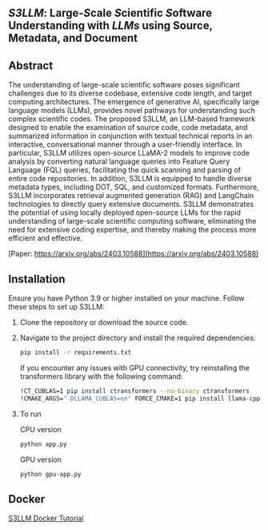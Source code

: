 ## *S3LLM*: Large-*S*cale *S*cientific *S*oftware Understanding with *LLMs* using Source, Metadata, and Document

## Abstract

The understanding of large-scale scientific software poses significant challenges due to its diverse codebase, extensive code length, and target computing architectures. The emergence of generative AI, specifically large language models (LLMs), provides novel pathways for understanding such complex scientific codes. The proposed S3LLM, an LLM-based framework designed to enable the examination of source code, code metadata, and summarized information in conjunction with textual technical reports in an interactive, conversational manner through a user-friendly interface. In particular, S3LLM utilizes open-source LLaMA-2 models to improve code analysis by converting natural language queries into Feature Query Language (FQL) queries, facilitating the quick scanning and parsing of entire code repositories. In addition, S3LLM is equipped to handle diverse metadata types, including DOT, SQL, and customized formats. Furthermore, S3LLM incorporates retrieval augmented generation (RAG) and LangChain technologies to directly query extensive documents. S3LLM demonstrates the potential of using locally deployed open-source LLMs for the rapid understanding of large-scale scientific computing software, eliminating the need for extensive coding expertise, and thereby making the process more efficient and effective.

[Paper: https://arxiv.org/abs/2403.10588](https://arxiv.org/abs/2403.10588)

## Installation

Ensure you have Python 3.9 or higher installed on your machine. Follow these steps to set up S3LLM:

1. Clone the repository or download the source code.
2. Navigate to the project directory and install the required dependencies:

   ```bash
   pip install -r requirements.txt
   ```

   If you encounter any issues with GPU connectivity, try reinstalling the transformers library with the following command:

   ```bash
   !CT_CUBLAS=1 pip install ctransformers --no-binary ctransformers
   !CMAKE_ARGS="-DLLAMA_CUBLAS=on" FORCE_CMAKE=1 pip install llama-cpp-python --force-reinstall --upgrade --no-cache-dir --verbose
   ```
3. To run 


   CPU version
   ```bash
   python app.py
   ```
   GPU version
   ```bash
   python gpu-app.py
   ```
   
## Docker
[S3LLM Docker Tutorial](https://github.com/ResponsibleAILab/S3LLM/blob/main/docker/S3LLM_Docker_Installation_Tutorial.pdf)
